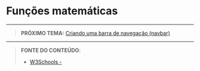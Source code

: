 # Funções matemáticas





***

> **PRÓXIMO TEMA:** [Criando uma barra de navegação (navbar)](/conteudo/19-navbar)

***


> **FONTE DO CONTEÚDO**:
>
> - [W3Schools - ]()

